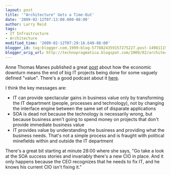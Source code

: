 ```yaml
---
layout: post
title: '"Architecture" Gets a Time-Out'
date: '2009-02-12T07:13:00.000-08:00'
author: Larry Reid
tags:
- IT Infrastructure
- Architecture
modified_time: '2009-02-12T07:29:16.649-08:00'
blogger_id: tag:blogger.com,1999:blog-5778824359157275227.post-1498111586075466799
blogger_orig_url: http://technopragmatica.blogspot.com/2009/02/architecture-gets-time-out.html
---
```


Anne Thomas Manes published a great [post][1] about how the economic
downturn means the end of big IT projects being done for some vaguely
defined "value". There's a good podcast about it [here][2].  
  
I think the key messages are:  
<ul><li>IT can provide spectacular gains in business value only by
transforming the IT department (people, processes and technology), not
by changing the interface engine between the same set of disparate
applications</li><li>SOA is dead not because the technology is
necessarily wrong, but because business aren't going to spend money on
projects that don't provide immediate business value</li><li>IT provides
value by understanding the business and providing what the business
needs. That's not a simple process and is fraught with political
minefields within and outside the IT department  
</li></ul>There's a great bit starting at minute 28:00 where she says,
"Go take a look at the SOA success stories and invariably there's a new
CIO in place. And it only happens because the CEO recognizes that he
needs to fix IT, and he knows his current CIO isn't fixing it."



[1]: http://apsblog.burtongroup.com/2009/01/soa-is-dead-long-live-services.html
[2]: http://itc.conversationsnetwork.org/shows/detail4004.html

